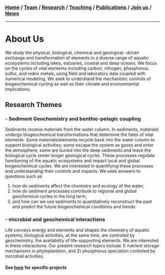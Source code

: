### [**Home**](README.md) / [Team](Research.md) / [**Research**](Research.md)  /  [**Teaching**](Teaching.md)   /  [**Publications**](Publications.md)  /  [**Join us**](Joinus.md)  /  [**News**](News.md) 
---

# About Us
We study the physical, biological, chemical and geological -driven exchange and transformation of elements in a diverse range of aquatic ecosystems including lakes, estuaries, coastal and deep oceans. We focus on the cycles of vital elements including carbon, nitrogen, phosphorus, sulfur, and redox metals, using field and laboratory data coupled with numerical modeling. We seek to understand the mechanistic controls of biogeochemical cycling as well as their climate and environmental implications. 

## Research Themes 

### - Sediment Geochemistry and benthic-pelagic coupling 
Sediments receive materials from the water column. In sediments, materials undergo biogeochemical transformations that determine the fates of vital elements. Some materials/elements recycle back into the water column to support biological activities; some escape the system as gases and enter the atmosphere; some are buried into the deep sediments and leave the biological cycle (enter longer geological cycle). These processes regulate functioning of the aquatic ecosystems and impact local and global biogeochemical cycles. We are interested in quantifying these processes and understanding their controls and impacts. We seek answers to questions such as: 
1) how do sediments affect the chemistry and ecology of the water, 
2) how do sediment processes contribute to regional and global geochemical cycles in the long term, 
3) and how can we use sediments to quantitatively reconstruct the past and predict the future biogeochemical conditions and trends.

### - microbial and geochemical interactions 

Life conveys energy and elements and shapes the chemistry of aquatic systems; biological activities, at the same time, are controled by geochemistry, the availability of life-supporting elements. We are interested in these interactions. Our present research topics include 1) nutrient storage mechanisms in phytoplankton, and 2) phosphorus speciation controled by microbial activities. 

#### See [here](Research.md) for specific projects

